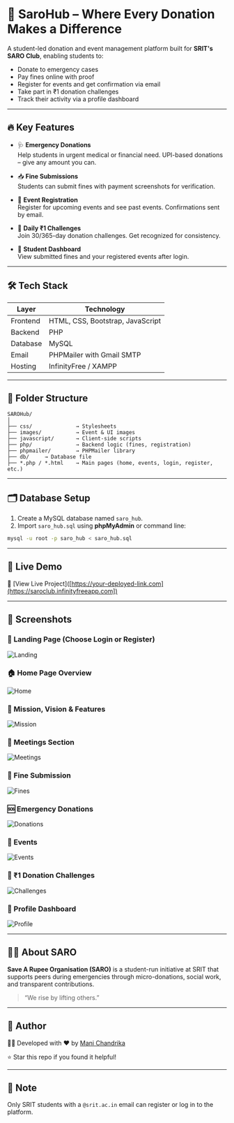 # 💸 SaroHub – Where Every Donation Makes a Difference

A student-led donation and event management platform built for **SRIT's SARO Club**, enabling students to:

- Donate to emergency cases
- Pay fines online with proof
- Register for events and get confirmation via email
- Take part in ₹1 donation challenges
- Track their activity via a profile dashboard

---

## 🔥 Key Features

- 🩺 **Emergency Donations**  
  Help students in urgent medical or financial need. UPI-based donations – give any amount you can.

- 📥 **Fine Submissions**  
  Students can submit fines with payment screenshots for verification.

- 📅 **Event Registration**  
  Register for upcoming events and see past events. Confirmations sent by email.

- 💪 **Daily ₹1 Challenges**  
  Join 30/365-day donation challenges. Get recognized for consistency.

- 🧾 **Student Dashboard**  
  View submitted fines and your registered events after login.

---

## 🛠 Tech Stack

| Layer     | Technology                            |
|-----------|----------------------------------------|
| Frontend  | HTML, CSS, Bootstrap, JavaScript       |
| Backend   | PHP                                     |
| Database  | MySQL                                   |
| Email     | PHPMailer with Gmail SMTP              |
| Hosting   | InfinityFree / XAMPP                   |

---

## 📁 Folder Structure

```
SAROHub/
│
├── css/              → Stylesheets  
├── images/           → Event & UI images  
├── javascript/       → Client-side scripts  
├── php/              → Backend logic (fines, registration)  
├── phpmailer/        → PHPMailer library  
├── db/     → Database file  
├── *.php / *.html    → Main pages (home, events, login, register, etc.)  
```

---

## 🗂 Database Setup

1. Create a MySQL database named `saro_hub`.
2. Import `saro_hub.sql` using **phpMyAdmin** or command line:

```bash
mysql -u root -p saro_hub < saro_hub.sql
```

---

## 🚀 Live Demo

🔗 [View Live Project]([https://your-deployed-link.com](https://saroclub.infinityfreeapp.com])  

---

## 📸 Screenshots


### 🏁 Landing Page (Choose Login or Register)
![Landing](images/screenshots/landing.png)

### 🏠 Home Page Overview
![Home](images/screenshots/home.png)

### 🎯 Mission, Vision & Features
![Mission](images/screenshots/features-mission.png)

### 📆 Meetings Section
![Meetings](images/screenshots/meetings.png)

### 💸 Fine Submission
![Fines](images/screenshots/fines.png)

### 🆘 Emergency Donations
![Donations](images/screenshots/donations.png)

### 📅 Events
![Events](images/screenshots/events.png)

### 💪 ₹1 Donation Challenges
![Challenges](images/screenshots/challenges.png)

### 👤 Profile Dashboard
![Profile](images/screenshots/profile.png)


---

## 🙋‍♀️ About SARO

**Save A Rupee Organisation (SARO)** is a student-run initiative at SRIT that supports peers during emergencies through micro-donations, social work, and transparent contributions.

> “We rise by lifting others.”

---

## 🧠 Author

👩‍💻 Developed with ❤️ by [Mani Chandrika](https://github.com/mani-chandrika549)

⭐ Star this repo if you found it helpful!

---

## 📌 Note

Only SRIT students with a `@srit.ac.in` email can register or log in to the platform.


